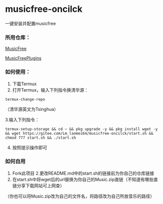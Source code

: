 # musicfree-oncilck
一键安装并配置musicfree
### 所用仓库：
[MusicFree](https://gitee.com/maotoumao/MusicFree)

[MusicFreePlugins](https://gitee.com/maotoumao/MusicFreePlugins)

### 如何使用：
1. 下载Termux
2. 打开Termux，输入下列指令换清华源：

```
termux-change-repo
```
（清华源英文为Tsinghua）

3.输入下列指令：
```
termux-setup-storage && cd ~ && pkg upgrade -y && pkg install wget -y && wget https://gitee.com/Lm_lanmei64/musicfree-oncilck/start.sh && chmod 777 start.sh && ./start.sh
```
4. 按照提示操作即可


### 如何自用
1. Fork此项目
2.更改README.md中的start.sh的链接前为你自己的仓库链接
3. 在start.sh中将wget后的url替换为你自己的Music.zip直链（不知道有哪些直链分享下载网站可上网查）

（你也可以将Music.zip改为自己的文件名，将路径改为自己所放音乐的路径）